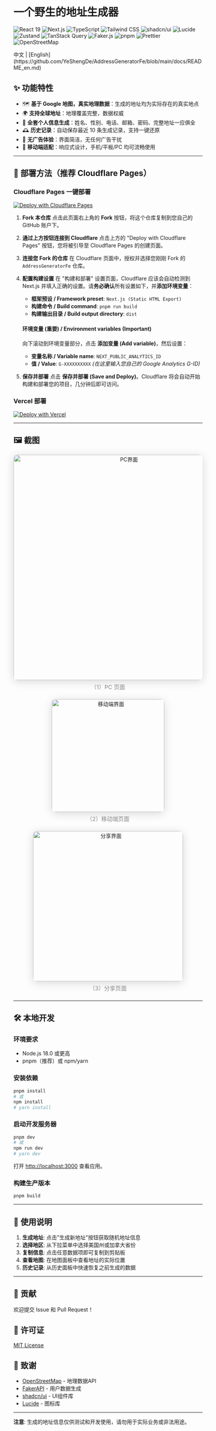 # 一个野生的地址生成器

<p align="left">
  <img src="https://img.shields.io/badge/React-19-282C34?logo=react&logoColor=61DAFB" alt="React 19" />
  <img src="https://img.shields.io/badge/Next.js-15-000?logo=next.js&logoColor=white" alt="Next.js" />
  <img src="https://img.shields.io/badge/TypeScript-5.x-3178C6?logo=typescript&logoColor=white" alt="TypeScript" />
  <img src="https://img.shields.io/badge/Tailwind_CSS-3-06B6D4?logo=tailwind-css&logoColor=white" alt="Tailwind CSS" />
  <img src="https://img.shields.io/badge/shadcn/ui-black?style=flat&logo=vercel&logoColor=white" alt="shadcn/ui" />
  <img src="https://img.shields.io/badge/Lucide_React-yellow?logo=lucide&logoColor=black" alt="Lucide" />
  <img src="https://img.shields.io/badge/Zustand-5-000?logo=react&logoColor=white" alt="Zustand" />
  <img src="https://img.shields.io/badge/TanStack_Query-v5-FF4154?logo=tanstack&logoColor=white" alt="TanStack Query" />
  <img src="https://img.shields.io/badge/Faker.js-v9-FF5722?logo=javascript&logoColor=white" alt="Faker.js" />
  <img src="https://img.shields.io/badge/pnpm-orange?logo=pnpm&logoColor=white" alt="pnpm" />
  <img src="https://img.shields.io/badge/Prettier-code_style-F7B93E?logo=prettier&logoColor=black" alt="Prettier" />
  <img src="https://img.shields.io/badge/OpenStreetMap-7EBC6F?logo=openstreetmap&logoColor=white" alt="OpenStreetMap" />
</p>
中文  |  [English](https://github.com/YeShengDe/AddressGeneratorFe/blob/main/docs/README_en.md)

## ✨ 功能特性

- 🗺️ **基于 Google 地图，真实地理数据**：生成的地址均为实际存在的真实地点
- 🌍 **支持全球地址**：地理覆盖完整，数据权威
- 👤 **全套个人信息生成**：姓名、性别、电话、邮箱、密码、完整地址一应俱全
- 🕰️ **历史记录**：自动保存最近 10 条生成记录，支持一键还原
- 🚫 **无广告体验**：界面简洁，无任何广告干扰
- 📱 **移动端适配**：响应式设计，手机/平板/PC 均可流畅使用

---

## 🚀 部署方法（推荐 Cloudflare Pages）

### Cloudflare Pages 一键部署

[![Deploy with Cloudflare Pages](https://deploy.workers.cloudflare.com/button)](https://deploy.workers.cloudflare.com/?url=https://github.com/YeShengDe/AddressGeneratorFe)

1.  **Fork 本仓库**
    点击此页面右上角的 **Fork** 按钮，将这个仓库复制到您自己的 GitHub 账户下。

2.  **通过上方按钮连接到 Cloudflare**
    点击上方的 "Deploy with Cloudflare Pages" 按钮，您将被引导至 Cloudflare Pages 的创建页面。

3.  **连接您 Fork 的仓库**
    在 Cloudflare 页面中，授权并选择您刚刚 Fork 的 `AddressGeneratorFe` 仓库。

4.  **配置构建设置**
    在 "构建和部署" 设置页面，Cloudflare 应该会自动检测到 Next.js 并填入正确的设置。请**务必确认**所有设置如下，并**添加环境变量**：
    - **框架预设 / Framework preset**: `Next.js (Static HTML Export)`
    - **构建命令 / Build command**: `pnpm run build`
    - **构建输出目录 / Build output directory**: `dist`

    #### **环境变量 (重要) / Environment variables (Important)**

    向下滚动到环境变量部分，点击 **添加变量 (Add variable)**，然后设置：
    - **变量名称 / Variable name**: `NEXT_PUBLIC_ANALYTICS_ID`
    - **值 / Value**: `G-XXXXXXXXXX` _(在这里输入您自己的 Google Analytics G-ID)_

5.  **保存并部署**
    点击 **保存并部署 (Save and Deploy)**。Cloudflare 将会自动开始构建和部署您的项目，几分钟后即可访问。

### Vercel 部署

[![Deploy with Vercel](https://vercel.com/button)](https://vercel.com/new/clone?repository-url=https://github.com/YeShengDe/AddressGeneratorFe)

---

## 🖼️ 截图

<div align="center" style="margin-bottom: 1.5em;">
  <img src="docs/pc.png" alt="PC界面" width="600" style="box-shadow:0 4px 24px rgba(0,0,0,0.15);border-radius:10px;" />
  <div style="margin: 0.5em 0 1.5em 0; color: #888; font-size: 15px;">（1）PC 页面</div>
</div>
<div align="center" style="margin-bottom: 1.5em;">
  <img src="docs/phone.png" alt="移动端界面" width="300" style="box-shadow:0 4px 24px rgba(0,0,0,0.15);border-radius:10px;" />
  <div style="margin: 0.5em 0 1.5em 0; color: #888; font-size: 15px;">（2）移动端页面</div>
</div>
<div align="center" style="margin-bottom: 1.5em;">
  <img src="docs/share.png" alt="分享界面" width="400" style="box-shadow:0 4px 24px rgba(0,0,0,0.15);border-radius:10px;" />
  <div style="margin: 0.5em 0 1.5em 0; color: #888; font-size: 15px;">（3）分享页面</div>
</div>

---

## 🛠️ 本地开发

### 环境要求

- Node.js 18.0 或更高
- pnpm（推荐）或 npm/yarn

### 安装依赖

```bash
pnpm install
# 或
npm install
# yarn install
```

### 启动开发服务器

```bash
pnpm dev
# 或
npm run dev
# yarn dev
```

打开 [http://localhost:3000](http://localhost:3000) 查看应用。

### 构建生产版本

```bash
pnpm build
```

---

## 🎯 使用说明

1. **生成地址**: 点击"生成新地址"按钮获取随机地址信息
2. **选择地区**: 从下拉菜单中选择美国州或加拿大省份
3. **复制信息**: 点击任意数据项即可复制到剪贴板
4. **查看地图**: 在地图面板中查看地址的实际位置
5. **历史记录**: 从历史面板中快速恢复之前生成的数据

---

## 🤝 贡献

欢迎提交 Issue 和 Pull Request！

## 📄 许可证

[MIT License](LICENSE)

## 🙏 致谢

- [OpenStreetMap](https://www.openstreetmap.org/) - 地理数据API
- [FakerAPI](https://fakerapi.it/) - 用户数据生成
- [shadcn/ui](https://ui.shadcn.com/) - UI组件库
- [Lucide](https://lucide.dev/) - 图标库

---

**注意**: 生成的地址信息仅供测试和开发使用，请勿用于实际业务或非法用途。
